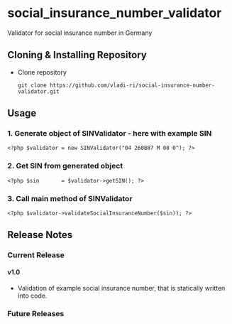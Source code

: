 # social_insurance_number_validator
Validator for social insurance number in Germany

## Cloning & Installing Repository
- Clone repository
    ```
    git clone https://github.com/vladi-ri/social-insurance-number-validator.git
    ```

## Usage
### 1. Generate object of SINValidator - here with example SIN
    <?php $validator = new SINValidator("04 260887 M 08 0"); ?>
### 2. Get SIN from generated object
    <?php $sin       = $validator->getSIN(); ?>
### 3. Call main method of SINValidator
    <?php $validator->validateSocialInsuranceNumber($sin)); ?>

## Release Notes
### Current Release
#### v1.0
- Validation of example social insurance number, that is statically written into code.

### Future Releases